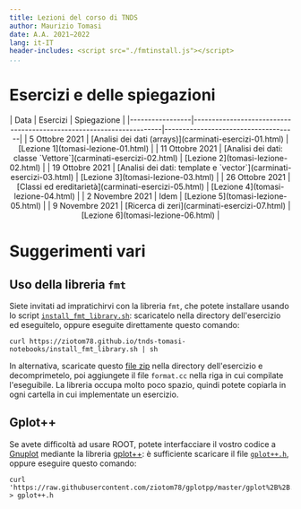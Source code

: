 ```yaml
---
title: Lezioni del corso di TNDS
author: Maurizio Tomasi
date: A.A. 2021−2022
lang: it-IT
header-includes: <script src="./fmtinstall.js"></script>
...
```


# Esercizi e delle spiegazioni

<center>
| Data            | Esercizi                                                            | Spiegazione                         |
|-----------------|---------------------------------------------------------------------|-------------------------------------|
| 5 Ottobre 2021  | [Analisi dei dati (arrays)](carminati-esercizi-01.html)             | [Lezione 1](tomasi-lezione-01.html) |
| 11 Ottobre 2021 | [Analisi dei dati: classe `Vettore`](carminati-esercizi-02.html)    | [Lezione 2](tomasi-lezione-02.html) |
| 19 Ottobre 2021 | [Analisi dei dati: template e `vector`](carminati-esercizi-03.html) | [Lezione 3](tomasi-lezione-03.html) |
| 26 Ottobre 2021 | [Classi ed ereditarietà](carminati-esercizi-05.html)                | [Lezione 4](tomasi-lezione-04.html) |
| 2 Novembre 2021 | Idem                                                                | [Lezione 5](tomasi-lezione-05.html) |
| 9 Novembre 2021 | [Ricerca di zeri](carminati-esercizi-07.html)                       | [Lezione 6](tomasi-lezione-06.html) |
</center>

# Suggerimenti vari

## Uso della libreria `fmt`

Siete invitati ad impratichirvi con la libreria `fmt`, che potete installare usando lo script [`install_fmt_library.sh`](./install_fmt_library.sh): scaricatelo nella directory dell'esercizio ed eseguitelo, oppure eseguite direttamente questo comando:

```
curl https://ziotom78.github.io/tnds-tomasi-notebooks/install_fmt_library.sh | sh
```

In alternativa, scaricate questo [file zip](./fmtlib.zip) nella directory dell'esercizio e decomprimetelo, poi aggiungete il file `format.cc` nella riga in cui compilate l'eseguibile. La libreria occupa molto poco spazio, quindi potete copiarla in ogni cartella in cui implementate un esercizio.

## Gplot++

Se avete difficoltà ad usare ROOT, potete interfacciare il vostro codice a [Gnuplot](http://www.gnuplot.info/) mediante la libreria [gplot++](https://github.com/ziotom78/gplotpp): è sufficiente scaricare il file [`gplot++.h`](https://raw.githubusercontent.com/ziotom78/gplotpp/master/gplot%2B%2B.h), oppure eseguire questo comando:

```
curl 'https://raw.githubusercontent.com/ziotom78/gplotpp/master/gplot%2B%2B.h' > gplot++.h
```
